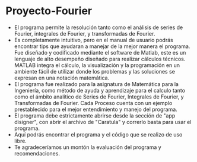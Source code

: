 # Proyecto-Fourier
- El programa permite la resolución tanto como el análisis de series de Fourier, integrales de Fourier, y transformadas de Fourier.  
- Es completamente intuitivo, pero en el manual de usuario podrás encontrar tips que ayudaran a manejar de la mejor manera el programa.  Fue diseñado y codificado mediante el software de Matlab, este es un lenguaje de alto desempeño diseñado para realizar cálculos técnicos. MATLAB integra el cálculo, la visualización y la programación en un ambiente fácil de utilizar donde los problemas y las soluciones se expresan en una notación matemática.  
- El programa fue realizado para la asignatura de Matemática para la Ingeniería, como método de ayuda y aprendizaje para el calculo tanto como el ámbito analítico de Series de Fourier, Integrales de Fourier, y Transformadas de Fourier.  Cada Proceso cuenta con un ejemplo prestablecido para el mejor entendimiento y manejo del programa.  
- El programa debe estrictamente abrirse desde la sección de "app disigner", con abrir el archivo de "Caratula" y correrlo basta para usar el programa.  
- Aquí podrás encontrar el programa y el código que se realizo de uso libre.  
- Te agradeceríamos un montón la evaluación del programa y recomendaciones.
